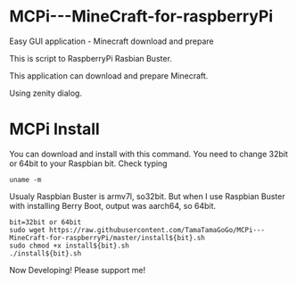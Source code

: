 # MCPi---MineCraft-for-raspberryPi
Easy GUI application - Minecraft download and prepare 

This is script to RaspberryPi Rasbian Buster.

This application can download and prepare Minecraft.

Using zenity dialog.

# MCPi Install
You can download and install with this command. 
You need to change 32bit or 64bit to your Raspbian bit.
Check typing


    uname -m

Usualy Raspbian Buster is armv7l, so32bit.
But when I use Raspbian Buster with installing Berry Boot, output was aarch64, so 64bit.

    bit=32bit or 64bit
    sudo wget https://raw.githubusercontent.com/TamaTamaGoGo/MCPi---MineCraft-for-raspberryPi/master/install${bit}.sh
    sudo chmod +x install${bit}.sh
    ./install${bit}.sh
    

Now Developing!
Please support me!
